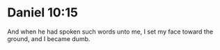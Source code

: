 # Daniel 10:15

And when he had spoken such words unto me, I set my face toward the ground, and I became dumb.